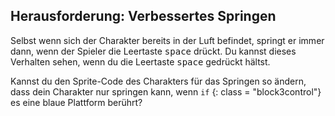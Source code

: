 ## Herausforderung: Verbessertes Springen

Selbst wenn sich der Charakter bereits in der Luft befindet, springt er immer dann, wenn der Spieler die Leertaste <kbd>space</kbd> drückt. Du kannst dieses Verhalten sehen, wenn du die Leertaste <kbd>space</kbd> gedrückt hältst.

Kannst du den Sprite-Code des Charakters für das Springen so ändern, dass dein Charakter nur springen kann, wenn `if` {: class = "block3control"} es eine blaue Plattform berührt?